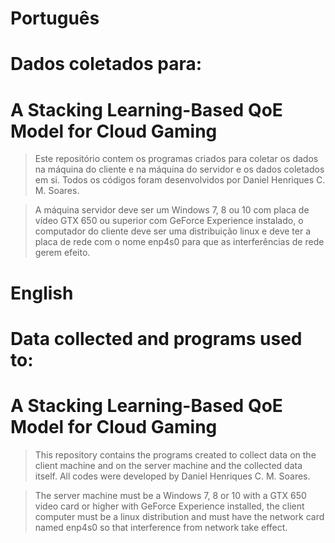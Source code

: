 # Português
# Dados coletados para:
# A Stacking Learning-Based QoE Model for Cloud Gaming

>Este repositório contem os programas criados para coletar os dados na máquina do cliente e na máquina do servidor e
os dados coletados em si. Todos os códigos foram desenvolvidos
por Daniel Henriques C. M. Soares.

>A máquina servidor deve ser um Windows 7, 8 ou 10 com placa de vídeo GTX 650 ou superior com GeForce Experience instalado, o computador do cliente deve ser uma distribuição linux e deve ter a placa de rede com o nome enp4s0 para que as interferências de rede gerem efeito.



# English
# Data collected and programs used to:
# A Stacking Learning-Based QoE Model for Cloud Gaming

>This repository contains the programs created to collect data on the client machine and on the server machine and
the collected data itself. All codes were developed
by Daniel Henriques C. M. Soares.

>The server machine must be a Windows 7, 8 or 10 with a GTX 650 video card or higher with GeForce Experience installed, 
the client computer must be a linux distribution and must have the network card named enp4s0 so that interference from network take effect.

